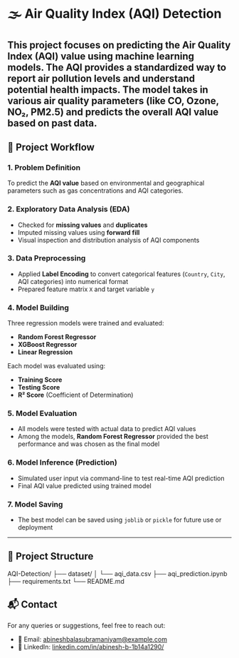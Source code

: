 # 🌫️ Air Quality Index (AQI) Detection

This project focuses on predicting the **Air Quality Index (AQI)** value using machine learning models. The AQI provides a standardized way to report air pollution levels and understand potential health impacts. The model takes in various air quality parameters (like CO, Ozone, NO₂, PM2.5) and predicts the overall AQI value based on past data.
---

## 🧠 Project Workflow

### 1. Problem Definition
To predict the **AQI value** based on environmental and geographical parameters such as gas concentrations and AQI categories.

### 2. Exploratory Data Analysis (EDA)
- Checked for **missing values** and **duplicates**
- Imputed missing values using **forward fill**
- Visual inspection and distribution analysis of AQI components

### 3. Data Preprocessing
- Applied **Label Encoding** to convert categorical features (`Country`, `City`, AQI categories) into numerical format
- Prepared feature matrix `X` and target variable `y`

### 4. Model Building
Three regression models were trained and evaluated:
- **Random Forest Regressor**
- **XGBoost Regressor**
- **Linear Regression**

Each model was evaluated using:
- **Training Score**
- **Testing Score**
- **R² Score** (Coefficient of Determination)

### 5. Model Evaluation
- All models were tested with actual data to predict AQI values
- Among the models, **Random Forest Regressor** provided the best performance and was chosen as the final model

### 6. Model Inference (Prediction)
- Simulated user input via command-line to test real-time AQI prediction
- Final AQI value predicted using trained model

### 7. Model Saving
- The best model can be saved using `joblib` or `pickle` for future use or deployment

---

## 📁 Project Structure

AQI-Detection/
├── dataset/
│ └── aqi_data.csv
├── aqi_prediction.ipynb
├── requirements.txt
└── README.md

## 📬 Contact

For any queries or suggestions, feel free to reach out:

- 📧 Email: [abineshbalasubramaniyam@example.com](mailto:abineshbalasubramaniyam@example.com)
- 💼 LinkedIn: [linkedin.com/in/abinesh-b-1b14a1290/](https://www.linkedin.com/in/abinesh-b-1b14a1290/)

